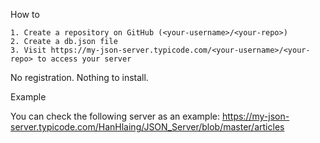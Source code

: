 How to

    1. Create a repository on GitHub (<your-username>/<your-repo>)
    2. Create a db.json file
    3. Visit https://my-json-server.typicode.com/<your-username>/<your-repo> to access your server

No registration. Nothing to install.

Example

You can check the following server as an example:
https://my-json-server.typicode.com/HanHlaing/JSON_Server/blob/master/articles
